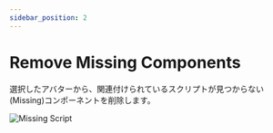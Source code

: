 ```yaml
---
sidebar_position: 2
---
```


# Remove Missing Components

選択したアバターから、関連付けられているスクリプトが見つからない(Missing)コンポーネントを削除します。

![Missing Script](/img/missing_script.png)
